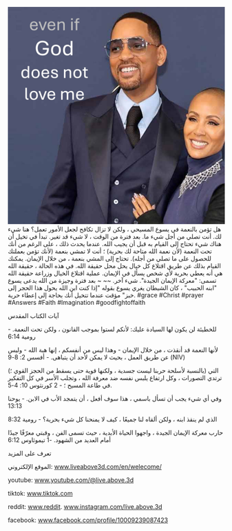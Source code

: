 ![Video cover image](../cover.jpg)
هل تؤمن بالنعمة في يسوع المسيحي ، ولكن لا تزال تكافح لجعل الأمور تعمل؟
هنا شيء لك.
أنت تصلي من أجل شيء ما.
بعد فترة من الوقت ، لا شيء قد تغير.
تبدأ في تخيل أن هناك شيء تحتاج إلى القيام به قبل أن يجيب الله.
عندما يحدث ذلك ،
على الرغم من أنك تحت النعمة (لأن نعمة الله متاحة لك بحرية) ؛
أنت لا تمشي بنعمة (لأنك تؤمن بعملتك للحصول على ما تصلي من أجله).
تحتاج إلى المشي بنعمة ، من خلال الإيمان.
يمكنك القيام بذلك عن طريق اقتلاع كل خيال يحل محل حقيقة الله.
في هذه الحالة ، حقيقة الله هي أنه يعطي بحرية لأي شخص يسأل في الإيمان.
عملية اقتلاع الخيال وزراعة حقيقة الله تسمى: "معركة الإيمان الجيدة".
شيء آخر. ~~ ~ بعد فترة وجيزة من الله يدعى يسوع "ابنه الحبيب" ، كان الشيطان يغري يسوع بقوله "إذا كنت ابن الله يحول هذا الحجر إلى خبز"
مؤقت عندما تتخيل أنك بحاجة إلى إعطاء حرية.
#grace #Christ #prayer #Answers #Faith #Imagination #goodfightoffaith


آيات الكتاب المقدس


للخطيئة لن يكون لها السيادة عليك: لأنكم لستوا بموجب القانون ، ولكن تحت النعمة. - رومية 6:14

لأنها النعمة قد أنقذت ، من خلال الإيمان - وهذا ليس من أنفسكم ، إنها هبة الله - وليس عن طريق العمل ، بحيث لا يمكن لأحد أن يتباهى. - أفسس 2: 8-9 (NIV)

(بالنسبة لأسلحة حربنا ليست جسدية ، ولكنها قوية حتى يسقط من الحجز القوي ؛) التي ترتدي التصورات ، وكل ارتفاع يلبس نفسه ضد معرفة الله ، وتجلب الأسر في كل التفكير في طاعة المسيح ؛ - 2 كورنثوس 10: 4-5.

وفي أي شيء يجب أن تسأل باسمي ، هذا سوف أفعل ، أن يتمجد الأب في الابن. - يوحنا 13:13

الذي لم ينقذ ابنه ، ولكن ألقاه لنا جميعًا ، كيف لا يمنحنا كل شيء بحرية؟ - رومية 8:32

حارب معركة الإيمان الجيدة ، واجهوا الحياة الأبدية ، حيث تسمى الفن ، وقبتي معرّفًا جيدًا أمام العديد من الشهود. -1 تيموثاوس 6:12

تعرف على المزيد


الموقع الإلكتروني: www.liveabove3d.com/en/welecome/

youtube: www.youtube.com/@live.above.3d

tiktok: www.tiktok.com

reddit: www.reddit. www.instagram.com/live.above.3d

facebook: www.facebook.com/profile/10009239087423


